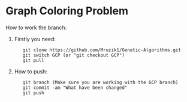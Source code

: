 # Graph Coloring Problem
How to work the branch:

1) Firstly you need:
   ```
      git clone https://github.com/Mruzik1/Genetic-Algorithms.git
      git switch GCP (or "git checkout GCP")
      git pull
   ```
2) How to push:
   ```
      git branch (Make sure you are working with the GCP branch)
      git commit -am "What have been changed"
      git push
   ```